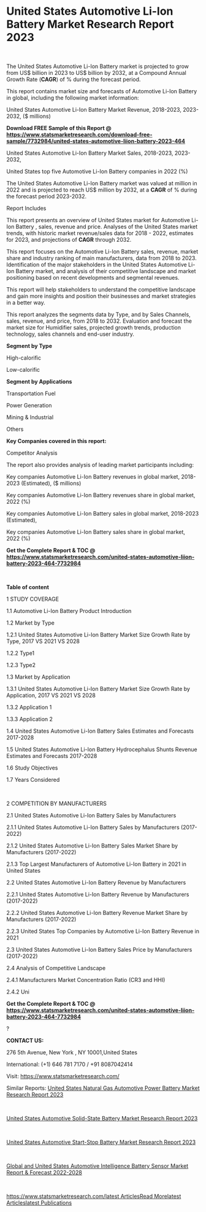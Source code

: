 <h1>United States Automotive Li-Ion Battery Market Research Report 2023</h1><br/><p>The United States Automotive Li-Ion Battery market is projected to grow from US$ billion in 2023 to US$ billion by 2032, at a Compound Annual Growth Rate (<strong>CAGR</strong>) of % during the forecast period.</p>
 
 
 
 <p>This report contains market size and forecasts of Automotive Li-Ion Battery in global, including the following market information:</p>
 
 
 
 <p>United States Automotive Li-Ion Battery Market Revenue, 2018-2023, 2023-2032, ($ millions)</p>
 
 
 
 <p><strong>Download FREE Sample of this Report @ <a href="https://www.statsmarketresearch.com/download-free-sample/7732984/united-states-automotive-liion-battery-2023-464">https://www.statsmarketresearch.com/download-free-sample/7732984/united-states-automotive-liion-battery-2023-464</a></strong></p>
 
 
 
 <p>United States Automotive Li-Ion Battery Market Sales, 2018-2023, 2023-2032,</p>
 
 
 
 <p>United States top five Automotive Li-Ion Battery companies in 2022 (%)</p>
 
 
 
 <p>The United States Automotive Li-Ion Battery market was valued at million in 2022 and is projected to reach US$ million by 2032, at a <strong>CAGR</strong> of % during the forecast period 2023-2032.</p>
 
 
 
 <p>Report Includes</p>
 
 
 
 <p>This report presents an overview of United States market for Automotive Li-Ion Battery , sales, revenue and price. Analyses of the United States market trends, with historic market revenue/sales data for 2018 - 2022, estimates for 2023, and projections of <strong>CAGR</strong> through 2032.</p>
 
 
 
 <p>This report focuses on the Automotive Li-Ion Battery sales, revenue, market share and industry ranking of main manufacturers, data from 2018 to 2023. Identification of the major stakeholders in the United States Automotive Li-Ion Battery market, and analysis of their competitive landscape and market positioning based on recent developments and segmental revenues.</p>
 
 
 
 <p>This report will help stakeholders to understand the competitive landscape and gain more insights and position their businesses and market strategies in a better way.</p>
 
 
 
 <p>This report analyzes the segments data by Type, and by Sales Channels, sales, revenue, and price, from 2018 to 2032. Evaluation and forecast the market size for Humidifier sales, projected growth trends, production technology, sales channels and end-user industry.</p>
 
 
 
 <p><strong>Segment by Type</strong></p>
 
 
 
 <p>High-calorific</p>
 
 
 
 <p>Low-calorific</p>
 
 
 
 <p><strong>Segment <strong><strong>by Applications</strong></strong></strong></p>
 
 
 
 <p>Transportation Fuel</p>
 
 
 
 <p>Power Generation</p>
 
 
 
 <p>Mining & Industrial</p>
 
 
 
 <p>Others</p>
 
 
 
 <p><strong>Key Companies covered in this report:</strong></p>
 
 
 
 <p>Competitor Analysis</p>
 
 
 
 <p>The report also provides analysis of leading market participants including:</p>
 
 
 
 <p>Key companies Automotive Li-Ion Battery revenues in global market, 2018-2023 (Estimated), ($ millions)</p>
 
 
 
 <p>Key companies Automotive Li-Ion Battery revenues share in global market, 2022 (%)</p>
 
 
 
 <p>Key companies Automotive Li-Ion Battery sales in global market, 2018-2023 (Estimated),</p>
 
 
 
 <p>Key companies Automotive Li-Ion Battery sales share in global market, 2022 (%)</p>
 
 
 
 <div><b>Get the Complete Report & TOC @ <a href="https://www.statsmarketresearch.com/united-states-automotive-liion-battery-2023-464-7732984">https://www.statsmarketresearch.com/united-states-automotive-liion-battery-2023-464-7732984</a></b></div>
 
 
 
 <p><br />
 
 <b>Table of content</b></p>
 
 
 
 <p>1 STUDY COVERAGE<br />
 
 1.1 Automotive Li-Ion Battery Product Introduction<br />
 
 1.2 Market by Type<br />
 
 1.2.1 United States Automotive Li-Ion Battery Market Size Growth Rate by Type, 2017 VS 2021 VS 2028<br />
 
 1.2.2 Type1<br />
 
 1.2.3 Type2<br />
 
 1.3 Market by Application<br />
 
 1.3.1 United States Automotive Li-Ion Battery Market Size Growth Rate by Application, 2017 VS 2021 VS 2028<br />
 
 1.3.2 Application 1<br />
 
 1.3.3 Application 2<br />
 
 1.4 United States Automotive Li-Ion Battery Sales Estimates and Forecasts 2017-2028<br />
 
 1.5 United States Automotive Li-Ion Battery Hydrocephalus Shunts Revenue Estimates and Forecasts 2017-2028<br />
 
 1.6 Study Objectives<br />
 
 1.7 Years Considered<br />
 
 <br />
 
 2 COMPETITION BY MANUFACTURERS<br />
 
 2.1 United States Automotive Li-Ion Battery Sales by Manufacturers<br />
 
 2.1.1 United States Automotive Li-Ion Battery Sales by Manufacturers (2017-2022)<br />
 
 2.1.2 United States Automotive Li-Ion Battery Sales Market Share by Manufacturers (2017-2022)<br />
 
 2.1.3 Top Largest Manufacturers of Automotive Li-Ion Battery in 2021 in United States<br />
 
 2.2 United States Automotive Li-Ion Battery Revenue by Manufacturers<br />
 
 2.2.1 United States Automotive Li-Ion Battery Revenue by Manufacturers (2017-2022)<br />
 
 2.2.2 United States Automotive Li-Ion Battery Revenue Market Share by Manufacturers (2017-2022)<br />
 
 2.2.3 United States Top Companies by Automotive Li-Ion Battery Revenue in 2021<br />
 
 2.3 United States Automotive Li-Ion Battery Sales Price by Manufacturers (2017-2022)<br />
 
 2.4 Analysis of Competitive Landscape<br />
 
 2.4.1 Manufacturers Market Concentration Ratio (CR3 and HHI)<br />
 
 2.4.2 Uni</p>
 
 
 
 <div><b>Get the Complete Report & TOC @ <a href="https://www.statsmarketresearch.com/united-states-automotive-liion-battery-2023-464-7732984">https://www.statsmarketresearch.com/united-states-automotive-liion-battery-2023-464-7732984</a></b></div>
 
 
 
 <p>? </p>
 
 
 
 <p><b>CONTACT US:</b><br />
 
 276 5th Avenue, New York , NY 10001,United States<br />
 
 International: (+1) 646 781 7170 / +91 8087042414<br />
 
 Visit: <a href="https://www.statsmarketresearch.com/">https://www.statsmarketresearch.com/</a><br />
 
 Similar Reports: <a href="https://www.statsmarketresearch.com/united-states-automotive-liion-battery-2023-464-7732984">United States Natural Gas Automotive Power Battery Market Research Report 2023</a><br />
 
 <br />
 
 <a href="https://www.statsmarketresearch.com/united-states-automotive-liion-battery-2023-464-7732984">United States Automotive Solid-State Battery Market Research Report 2023</a><br />
 
 <br />
 
 <a href="https://www.statsmarketresearch.com/united-states-automotive-liion-battery-2023-464-7732984">United States Automotive Start-Stop Battery Market Research Report 2023</a><br />
 
 <br />
 
 <a href="https://www.statsmarketresearch.com/united-states-automotive-liion-battery-2023-464-7732984">Global and United States Automotive Intelligence Battery Sensor Market Report & Forecast 2022-2028</a><br />
 
 <br />
 
 <a href="https://gyeongbokgung.com">https://www.statsmarketresearch.com/</a><a href="https://hallyeomaritime.com">latest Articles</a><a href="https://jingwansa.com">Read More</a><a href="https://nguoiviet.jp/">latest Articles</a><a href="https://www.intelmarketresearch.com/">latest Publications</a></p>